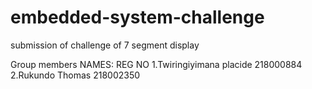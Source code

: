 # embedded-system-challenge
submission of challenge of 7 segment display


Group members
   NAMES:                     REG NO
1.Twiringiyimana placide     218000884
2.Rukundo Thomas             218002350

